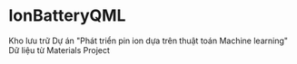 # IonBatteryQML
Kho lưu trữ Dự án "Phát triển pin ion dựa trên thuật toán Machine learning"
Dữ liệu từ Materials Project

